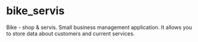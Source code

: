 # bike_servis
Bike - shop &amp; servis.
Small business management application. It allows you to store data about customers and current services.
